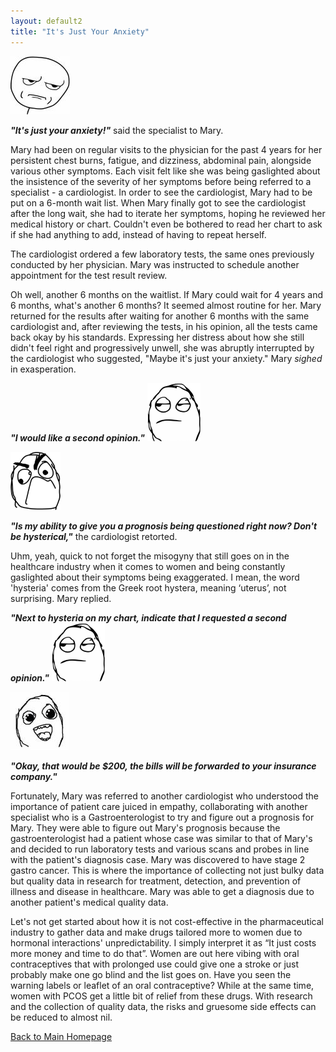 ```yaml
---
layout: default2
title: "It's Just Your Anxiety"
---
```



<img src="image/meme_stern_face.jpg">
<p><em><strong>"It's just your anxiety!"</strong></em> said the specialist to Mary.</p>

<p>Mary had been on regular visits to the physician for the past 4 years for her persistent chest burns, fatigue, and dizziness, abdominal pain, alongside various other symptoms. Each visit felt like she was being gaslighted about the insistence of the severity of her symptoms before being referred to a specialist - a cardiologist. In order to see the cardiologist, Mary had to be put on a 6-month wait list. When Mary finally got to see the cardiologist after the long wait, she had to iterate her symptoms, hoping he reviewed her medical history or chart. Couldn't even be bothered to read her chart to ask if she had anything to add, instead of having to repeat herself.</p>

<p>The cardiologist ordered a few laboratory tests, the same ones previously conducted by her physician. Mary was instructed to schedule another appointment for the test result review.</p>

<p>Oh well, another 6 months on the waitlist. If Mary could wait for 4 years and 6 months, what's another 6 months? It seemed almost routine for her. Mary returned for the results after waiting for another 6 months with the same cardiologist and, after reviewing the tests, in his opinion, all the tests came back okay by his standards. Expressing her distress about how she still didn't feel right and progressively unwell, she was abruptly interrupted by the cardiologist who suggested, "Maybe it's just your anxiety." Mary <em>sighed</em> in exasperation.</p>

<p><em><strong>"I would like a second opinion."</strong></em> <img src="image/meme_sigh_face.png"></p>

<img src="image/meme_face_umph.png">
<p><em><strong>"Is my ability to give you a prognosis being questioned right now? Don't be hysterical,"</strong></em> the cardiologist retorted.</p>

<p>Uhm, yeah, quick to not forget the misogyny that still goes on in the healthcare industry when it comes to women and being constantly gaslighted about their symptoms being exaggerated. I mean, the word 'hysteria' comes from the Greek root hystera, meaning ‘uterus’, not surprising. Mary replied.</p>

<p><em><strong>"Next to hysteria on my chart, indicate that I requested a second opinion."</strong></em> <img src="image/meme_sigh_face.png"></p>

<img src="image/mem_face_gleamy_eyes.jpg">
<p><em><strong>"Okay, that would be $200, the bills will be forwarded to your insurance company."</strong></em></p>

<p>Fortunately, Mary was referred to another cardiologist who understood the importance of patient care juiced in empathy, collaborating with another specialist who is a Gastroenterologist to try and figure out a prognosis for Mary. They were able to figure out Mary's prognosis because the gastroenterologist had a patient whose case was similar to that of Mary's and decided to run laboratory tests and various scans and probes in line with the patient's diagnosis case. Mary was discovered to have stage 2 gastro cancer. This is where the importance of collecting not just bulky data but quality data in research for treatment, detection, and prevention of illness and disease in healthcare. Mary was able to get a diagnosis due to another patient's medical quality data.</p>

<p>Let's not get started about how it is not cost-effective in the pharmaceutical industry to gather data and make drugs tailored more to women due to hormonal interactions' unpredictability. I simply interpret it as “It just costs more money and time to do that”. Women are out here vibing with oral contraceptives that with prolonged use could give one a stroke or just probably make one go blind and the list goes on. Have you seen the warning labels or leaflet of an oral contraceptive? While at the same time, women with PCOS get a little bit of relief from these drugs. With research and the collection of quality data, the risks and gruesome side effects can be reduced to almost nil.</p>

<p><a href="README.md">Back to Main Homepage</a></p>
